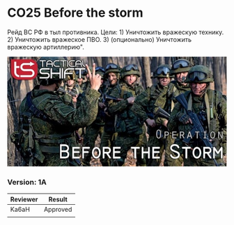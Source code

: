 ﻿# CO25 Before the storm
Рейд ВС РФ в тыл противника. Цели: 1) Уничтожить вражескую технику. 2) Уничтожить вражеское ПВО. 3) (опционально) Уничтожить вражескую артиллерию".

<img src='https://github.com/rempopo/CO25_Before_the_storm.eden/blob/master/overview.jpg?raw=true' />	

### Version: 1A


| Reviewer | Result |
| ------------ | ------------- |
| Ka6aH | Approved|
| | |
